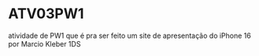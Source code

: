 # ATV03PW1

atividade de PW1 que é pra ser feito um site de apresentação do iPhone 16
por Marcio Kleber 1DS
